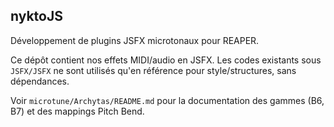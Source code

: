 ## nyktoJS

Développement de plugins JSFX microtonaux pour REAPER.

Ce dépôt contient nos effets MIDI/audio en JSFX. Les codes existants sous `JSFX/JSFX` ne sont utilisés qu'en référence pour style/structures, sans dépendances.

Voir `microtune/Archytas/README.md` pour la documentation des gammes (B6, B7) et des mappings Pitch Bend.
